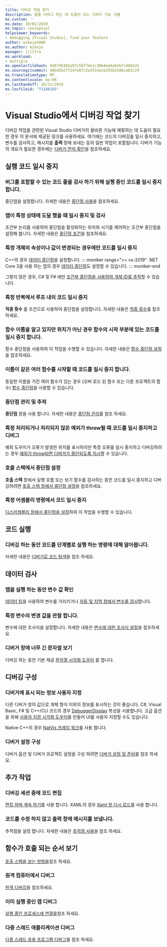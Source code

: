 ```yaml
---
title: 디버깅 작업 찾기
description: 앱을 디버그 하는 데 도움이 되는 디버거 기능 식별
ms.custom: ''
ms.date: 10/01/2019
ms.topic: conceptual
helpviewer_keywords:
- debugging [Visual Studio], find your feature
author: mikejo5000
ms.author: mikejo
manager: jillfra
ms.workload:
- multiple
ms.openlocfilehash: 8467463b5a97c5bf7de1c3864ee6a5e5fc4681d1
ms.sourcegitcommit: 40bd5b27f247a07c2e2514acb293b23d6ce03c29
ms.translationtype: MT
ms.contentlocale: ko-KR
ms.lasthandoff: 10/31/2019
ms.locfileid: "73188105"
---
```

# <a name="find-your-debugging-task-in-visual-studio"></a>Visual Studio에서 디버깅 작업 찾기

디버깅 작업을 관련된 Visual Studio 디버거의 올바른 기능에 매핑하는 데 도움이 필요한 경우 이 문서에 제공된 링크를 사용하세요. 여기에는 코드의 디버깅을 일시 중지하고, 변수를 검사하고, 메시지를 **출력** 창에 보내는 등의 일반 작업이 포함됩니다. 디버거 기능의 개요가 필요한 경우에는 [디버거 먼저 확인](debugger-feature-tour.md)을 참조하세요.

## <a name="pause-running-code"></a>실행 코드 일시 중지

### <a name="pause-running-code-to-inspect-a-line-of-code-that-may-contain-a-bug"></a>버그를 포함할 수 있는 코드 줄을 검사 하기 위해 실행 중인 코드를 일시 중지 합니다.

중단점을 설정합니다. 자세한 내용은 [중단점 사용](using-breakpoints.md)을 참조하세요.

### <a name="pause-and-inspect-your-app-when-it-reaches-a-specific-state"></a>앱이 특정 상태에 도달 했을 때 일시 중지 및 검사

조건부 논리를 사용하여 중단점을 활성화하는 위치와 시기를 제어하는 조건부 중단점을 설정해 봅니다. 자세한 내용은 [중단점 조건](using-breakpoints.md#breakpoint-conditions)을 참조하세요.

### <a name="pause-code-only-when-a-specific-objects-property-or-value-changes"></a>특정 개체의 속성이나 값이 변경되는 경우에만 코드를 일시 중지

C++의 경우 [데이터 중단점](using-breakpoints.md#BKMK_set_a_data_breakpoint_native_cplusplus)을 설정합니다.
::: moniker range=">= vs-2019"
.NET Core 3을 사용 하는 앱의 경우 [데이터 중단점](using-breakpoints.md#BKMK_set_a_data_breakpoint_managed)도 설정할 수 있습니다.
::: moniker-end

그렇지 않은 경우, C# 및 F# 에만 [조건부 중단점을 사용하여 개체 ID를 추적](using-breakpoints.md#using-object-ids-in-breakpoint-conditions-c-and-f)할 수 있습니다.

### <a name="pause-code-inside-a-loop-at-a-certain-iteration"></a>특정 반복에서 루프 내의 코드 일시 중지

**적중 횟수** 를 조건으로 사용하여 중단점을 설정합니다. 자세한 내용은 [적중 횟수](using-breakpoints.md#set-a-hit-count-condition)를 참조하세요.

### <a name="pause-code-at-the-start-of-a-function-when-you-know-the-function-name-but-not-its-location"></a>함수 이름을 알고 있지만 위치가 아닌 경우 함수의 시작 부분에 있는 코드를 일시 중지 합니다.

함수 중단점을 사용하여 이 작업을 수행할 수 있습니다. 자세한 내용은 [함수 중단점 설정](using-breakpoints.md#BKMK_Set_a_breakpoint_in_a_source_file)을 참조하세요.

### <a name="pause-code-at-the-start-of-multiple-functions-with-the-same-name"></a>이름이 같은 여러 함수를 시작할 때 코드를 일시 중지 합니다.

동일한 이름을 가진 여러 함수가 있는 경우 (오버 로드 된 함수 또는 다른 프로젝트의 함수) [함수 중단점](using-breakpoints.md#BKMK_Set_a_breakpoint_in_a_source_file)을 사용할 수 있습니다.

### <a name="manage-and-keep-track-of-your-breakpoints"></a>중단점 관리 및 추적

**중단점** 창을 사용 합니다. 자세한 내용은 [중단점 관리](using-breakpoints.md#BKMK_Specify_advanced_properties_of_a_breakpoint_)를 참조 하세요.

### <a name="pause-code-and-debug-when-a-specific-handled-or-unhandled-exception-is-thrown"></a>특정 처리되거나 처리되지 않은 예외가 throw될 때 코드를 일시 중지하고 디버그

예외 도우미가 오류가 발생한 위치를 표시하지만 특정 오류를 일시 중지하고 디버깅하려는 경우 [예외가 throw되면 디버거가 중단되도록 지시](managing-exceptions-with-the-debugger.md#tell-the-debugger-to-break-when-an-exception-is-thrown)할 수 있습니다.

### <a name="set-a-breakpoint-from-the-call-stack"></a>호출 스택에서 중단점 설정

**호출 스택** 창에서 실행 흐름 또는 보기 함수를 검사하는 동안 코드를 일시 중지하고 디버깅하려면 [호출 스택 창에서 중단점 설정](using-breakpoints.md#BKMK_Set_a_breakpoint_from_debugger_windows)을 참조하세요.

### <a name="pause-code-at-a-specific-assembly-instruction"></a>특정 어셈블리 명령에서 코드 일시 중지

[디스어셈블리 창에서 중단점을 설정](using-breakpoints.md#BKMK_Set_a_breakpoint_from_debugger_windows)하여 이 작업을 수행할 수 있습니다.

## <a name="execute-code"></a>코드 실행

### <a name="learn-the-commands-to-step-through-your-code-while-debugging"></a>디버깅 하는 동안 코드를 단계별로 실행 하는 명령에 대해 알아봅니다.

자세한 내용은 [디버거로 코드 탐색](navigating-through-code-with-the-debugger.md)을 참조 하세요.

## <a name="inspect-data"></a>데이터 검사

### <a name="check-the-value-of-variables-while-running-your-app"></a>앱을 실행 하는 동안 변수 값 확인

[데이터 팁](view-data-values-in-data-tips-in-the-code-editor.md)을 사용하여 변수를 가리키거나 [자동 및 지역 창에서 변수를 검사](autos-and-locals-windows.md)합니다.

### <a name="observe-the-changing-value-of-a-specific-variable"></a>특정 변수의 변경 값을 관찰 합니다.

변수에 대한 조사식을 설정합니다. 자세한 내용은 [변수에 대한 조사식 설정](watch-and-quickwatch-windows.md)을 참조하세요.

### <a name="view-strings-that-are-too-long-for-the-debugger-window"></a>디버거 창에 너무 긴 문자열 보기

디버깅 하는 동안 기본 제공 [문자열 시각화 도우미](view-strings-visualizer.md) 를 엽니다.

## <a name="configure-debugging"></a>디버깅 구성

### <a name="customize-information-shown-in-the-debugger"></a>디버거에 표시 되는 정보 사용자 지정

다른 디버거 창의 값으로 개체 형식 이외의 정보를 표시하는 것이 좋습니다. C#, Visual Basic, F# 및 C++/CLI 코드의 경우 [DebuggerDisplay](using-the-debuggerdisplay-attribute.md) 특성을 사용합니다. 고급 옵션을 위해 [사용자 지정 시각화 도우미](create-custom-visualizers-of-data.md)를 만들어 UI를 사용자 지정할 수도 있습니다.

Native C++의 경우 [NatVis 프레임 워크](create-custom-views-of-native-objects.md)를 사용 합니다.

### <a name="configure-debugger-settings"></a>디버거 설정 구성

디버거 옵션 및 디버거 프로젝트 설정을 구성 하려면 [디버거 설정 및 준비](debugger-settings-and-preparation.md)를 참조 하세요.

## <a name="additional-tasks"></a>추가 작업

### <a name="edit-code-during-a-debugging-session"></a>디버깅 세션 중에 코드 편집

[편집 하며 계속 하기](edit-and-continue.md)를 사용 합니다. XAML의 경우 [Xaml 핫 다시 로드](../xaml-tools/xaml-hot-reload.md)를 사용 합니다.

### <a name="send-messages-to-the-output-window-without-modifying-code"></a>코드를 수정 하지 않고 출력 창에 메시지를 보냅니다.

추적점을 설정 합니다. 자세한 내용은 [추적점 사용](using-tracepoints.md)을 참조 하세요.

## <a name="view-the-order-in-which-functions-are-called"></a>함수가 호출 되는 순서 보기

[호출 스택을 보는 방법을](how-to-use-the-call-stack-window.md)참조 하세요.

### <a name="debug-on-remote-machines"></a>원격 컴퓨터에서 디버그

[원격 디버깅](remote-debugging.md)을 참조하세요.

### <a name="debug-an-app-that-is-already-running"></a>이미 실행 중인 앱 디버그

[실행 중인 프로세스에 연결을](attach-to-running-processes-with-the-visual-studio-debugger.md)참조 하세요.

### <a name="debug-multithreaded-applications"></a>다중 스레드 애플리케이션 디버그

[다중 스레드 응용 프로그램 디버그](debug-multithreaded-applications-in-visual-studio.md)를 참조 하세요.
